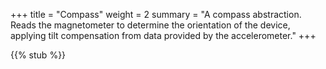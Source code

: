 +++
title = "Compass"
weight = 2
summary = "A compass abstraction. Reads the magnetometer to determine the orientation of the device, applying tilt compensation from data provided by the accelerometer."
+++

{{% stub %}}
